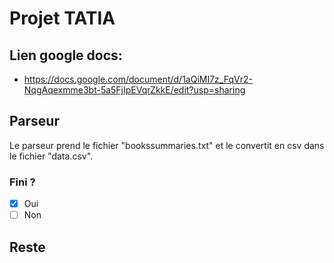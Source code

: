 # Projet TATIA


## Lien google docs:
  - https://docs.google.com/document/d/1aQiMI7z_FqVr2-NqgAqexmme3bt-5a5FjIpEVqrZkkE/edit?usp=sharing


## Parseur

Le parseur prend le fichier "bookssummaries.txt" et le convertit en csv dans le fichier "data.csv".
### Fini ?
- [X] Oui
- [ ] Non

## Reste


